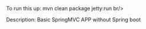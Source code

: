 To run this up: mvn clean package jetty:run br/>

Description: Basic SpringMVC APP without Spring boot